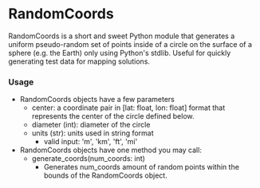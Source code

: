 # RandomCoords
RandomCoords is a short and sweet Python module that generates a uniform pseudo-random set of points inside of a circle on the surface of a sphere (e.g. the Earth) only using Python's stdlib. Useful for quickly generating test data for mapping solutions.

### Usage
- RandomCoords objects have a few parameters
    - center: a coordinate pair in [lat: float, lon: float] format that represents the center of the circle defined below.
    - diameter (int): diameter of the circle
    - units (str): units used in string format
        - valid input: 'm', 'km', 'ft', 'mi'
- RandomCoords objects have one method you may call:
    - generate_coords(num_coords: int)
        - Generates num_coords amount of random points within the bounds of the RandomCoords object. 

